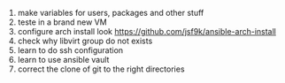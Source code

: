 1. make variables for users, packages and other stuff
2. teste in a brand new VM
3. configure arch install look https://github.com/jsf9k/ansible-arch-install
4. check why libvirt group do not exists
5. learn to do ssh configuration
6. learn to use ansible vault
7. correct the clone of git to the right directories
